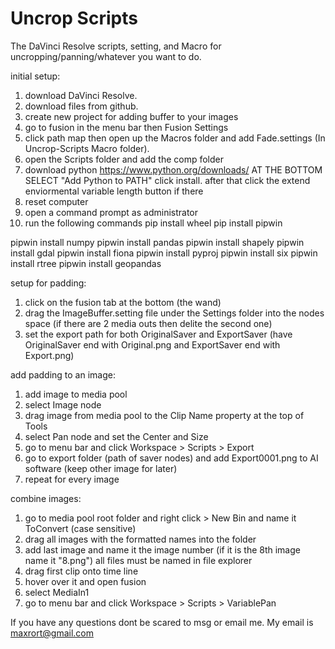 # Uncrop Scripts
 The DaVinci Resolve scripts, setting, and Macro for uncropping/panning/whatever you want to do.

initial setup:
1. download DaVinci Resolve.
2. download files from github.
3. create new project for adding buffer to your images
4. go to fusion in the menu bar then Fusion Settings
5. click path map then open up the Macros folder and add Fade.settings (In Uncrop-Scripts Macro folder).
6. open the Scripts folder and add the comp folder
7. download python https://www.python.org/downloads/ AT THE BOTTOM SELECT "Add Python to PATH" click install. after that click the extend enviormental variable length button if there
8. reset computer
9. open a command prompt as administrator 
10. run the following commands
pip install wheel
pip install pipwin

pipwin install numpy
pipwin install pandas
pipwin install shapely
pipwin install gdal
pipwin install fiona
pipwin install pyproj
pipwin install six
pipwin install rtree
pipwin install geopandas

setup for padding:
1. click on the fusion tab at the bottom (the wand)
2. drag the ImageBuffer.setting file under the Settings folder into the nodes space (if there are 2 media outs then delite the second one)
3. set the export path for both OriginalSaver and ExportSaver (have OriginalSaver end with Original.png and ExportSaver end with Export.png)

add padding to an image:
1. add image to media pool
2. select Image node
3. drag image from media pool to the Clip Name property at the top of Tools
4. select Pan node and set the Center and Size
5. go to menu bar and click Workspace > Scripts > Export
6. go to export folder (path of saver nodes) and add Export0001.png to AI software (keep other image for later)
7. repeat for every image


combine images:
1. go to media pool root folder and right click > New Bin and name it ToConvert (case sensitive)
2. drag all images with the formatted names into the folder
3. add last image and name it the image number (if it is the 8th image name it "8.png") all files must be named in file explorer
4. drag first clip onto time line
5. hover over it and open fusion
6. select MediaIn1
7. go to menu bar and click Workspace > Scripts > VariablePan


If you have any questions dont be scared to msg or email me. My email is maxrort@gmail.com